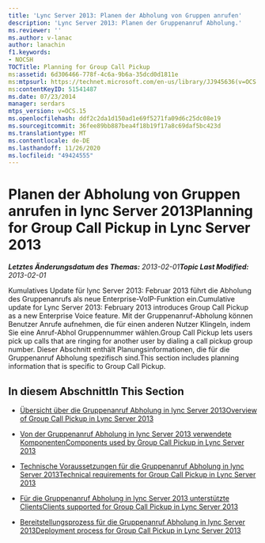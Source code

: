 ```yaml
---
title: 'Lync Server 2013: Planen der Abholung von Gruppen anrufen'
description: 'Lync Server 2013: Planen der Gruppenanruf Abholung.'
ms.reviewer: ''
ms.author: v-lanac
author: lanachin
f1.keywords:
- NOCSH
TOCTitle: Planning for Group Call Pickup
ms:assetid: 6d306466-778f-4c6a-9b6a-35dcd0d1811e
ms:mtpsurl: https://technet.microsoft.com/en-us/library/JJ945636(v=OCS.15)
ms:contentKeyID: 51541487
ms.date: 07/23/2014
manager: serdars
mtps_version: v=OCS.15
ms.openlocfilehash: ddf2c2da1d150ad1e69f5271fa09d6c25dc08e19
ms.sourcegitcommit: 36fee89bb887bea4f18b19f17a8c69daf5bc423d
ms.translationtype: MT
ms.contentlocale: de-DE
ms.lasthandoff: 11/26/2020
ms.locfileid: "49424555"
---
```

# <a name="planning-for-group-call-pickup-in-lync-server-2013"></a><span data-ttu-id="7e862-103">Planen der Abholung von Gruppen anrufen in lync Server 2013</span><span class="sxs-lookup"><span data-stu-id="7e862-103">Planning for Group Call Pickup in Lync Server 2013</span></span>

<div data-xmlns="http://www.w3.org/1999/xhtml">

<div class="topic" data-xmlns="http://www.w3.org/1999/xhtml" data-msxsl="urn:schemas-microsoft-com:xslt" data-cs="https://msdn.microsoft.com/">

<div data-asp="https://msdn2.microsoft.com/asp">



</div>

<div id="mainSection">

<div id="mainBody"><span data-ttu-id="7e862-104">

<span> </span></span><span class="sxs-lookup"><span data-stu-id="7e862-104">

<span> </span></span></span>

<span data-ttu-id="7e862-105">_**Letztes Änderungsdatum des Themas:** 2013-02-01_</span><span class="sxs-lookup"><span data-stu-id="7e862-105">_**Topic Last Modified:** 2013-02-01_</span></span>

<span data-ttu-id="7e862-106">Kumulatives Update für lync Server 2013: Februar 2013 führt die Abholung des Gruppenanrufs als neue Enterprise-VoIP-Funktion ein.</span><span class="sxs-lookup"><span data-stu-id="7e862-106">Cumulative update for Lync Server 2013: February 2013 introduces Group Call Pickup as a new Enterprise Voice feature.</span></span> <span data-ttu-id="7e862-107">Mit der Gruppenanruf-Abholung können Benutzer Anrufe aufnehmen, die für einen anderen Nutzer Klingeln, indem Sie eine Anruf-Abhol Gruppennummer wählen.</span><span class="sxs-lookup"><span data-stu-id="7e862-107">Group Call Pickup lets users pick up calls that are ringing for another user by dialing a call pickup group number.</span></span> <span data-ttu-id="7e862-108">Dieser Abschnitt enthält Planungsinformationen, die für die Gruppenanruf Abholung spezifisch sind.</span><span class="sxs-lookup"><span data-stu-id="7e862-108">This section includes planning information that is specific to Group Call Pickup.</span></span>

<div>

## <a name="in-this-section"></a><span data-ttu-id="7e862-109">In diesem Abschnitt</span><span class="sxs-lookup"><span data-stu-id="7e862-109">In This Section</span></span>

  - [<span data-ttu-id="7e862-110">Übersicht über die Gruppenanruf Abholung in lync Server 2013</span><span class="sxs-lookup"><span data-stu-id="7e862-110">Overview of Group Call Pickup in Lync Server 2013</span></span>](lync-server-2013-overview-of-group-call-pickup.md)

  - [<span data-ttu-id="7e862-111">Von der Gruppenanruf Abholung in lync Server 2013 verwendete Komponenten</span><span class="sxs-lookup"><span data-stu-id="7e862-111">Components used by Group Call Pickup in Lync Server 2013</span></span>](lync-server-2013-components-used-by-group-call-pickup.md)

  - [<span data-ttu-id="7e862-112">Technische Voraussetzungen für die Gruppenanruf Abholung in lync Server 2013</span><span class="sxs-lookup"><span data-stu-id="7e862-112">Technical requirements for Group Call Pickup in Lync Server 2013</span></span>](lync-server-2013-technical-requirements-for-group-call-pickup.md)

  - [<span data-ttu-id="7e862-113">Für die Gruppenanruf Abholung in lync Server 2013 unterstützte Clients</span><span class="sxs-lookup"><span data-stu-id="7e862-113">Clients supported for Group Call Pickup in Lync Server 2013</span></span>](lync-server-2013-clients-supported-for-group-call-pickup.md)

  - [<span data-ttu-id="7e862-114">Bereitstellungsprozess für die Gruppenanruf Abholung in lync Server 2013</span><span class="sxs-lookup"><span data-stu-id="7e862-114">Deployment process for Group Call Pickup in Lync Server 2013</span></span>](lync-server-2013-deployment-process-for-group-call-pickup.md)

<span data-ttu-id="7e862-115"></div>

</div>

<span> </span>

</div>

</div>

</span><span class="sxs-lookup"><span data-stu-id="7e862-115"></div>

</div>

<span> </span>

</div>

</div>

</span></span></div>

